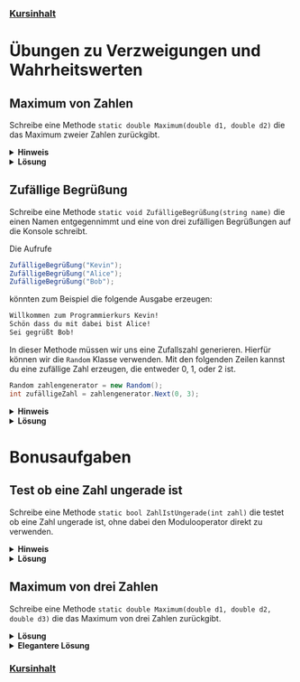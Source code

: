 ### [Kursinhalt](../README.md)

Übungen zu Verzweigungen und Wahrheitswerten
============================================

Maximum von Zahlen
------------------

Schreibe eine Methode `static double Maximum(double d1, double d2)` die das Maximum zweier Zahlen zurückgibt.

<details><summary><b>Hinweis</b></summary>

- Verwende `if` und `else` oder den bedingten Operator `?:`.
</details>

<details><summary><b>Lösung</b></summary>

```cs
static double Maximum(double d1, double d2)
{
    if(d1 > d2)
    {
        return d1;
    }
    else
    {
        return d2;
    }
}
```
</details>

Zufällige Begrüßung
--------------------

Schreibe eine Methode `static void ZufälligeBegrüßung(string name)` die einen Namen entgegennimmt und eine von drei zufälligen Begrüßungen auf die Konsole schreibt. 

Die Aufrufe 

```cs
ZufälligeBegrüßung("Kevin");
ZufälligeBegrüßung("Alice");
ZufälligeBegrüßung("Bob");
```

könnten zum Beispiel die folgende Ausgabe erzeugen:

```sh
Willkommen zum Programmierkurs Kevin!
Schön dass du mit dabei bist Alice!
Sei gegrüßt Bob!
```

In dieser Methode müssen wir uns eine Zufallszahl generieren. Hierfür können wir die `Random` Klasse verwenden. Mit den folgenden Zeilen kannst du eine zufällige Zahl erzeugen, die entweder 0, 1, oder 2 ist.

```cs
Random zahlengenerator = new Random();
int zufälligeZahl = zahlengenerator.Next(0, 3);
```

<details><summary><b>Hinweis</b></summary>

- Verwende `if`, `else if` und `else`.
</details>

<details><summary><b>Lösung</b></summary>

```cs
static void ZufälligeBegrüßung(string name)
{
    Random zahlengenerator = new Random();
    int zufälligeZahl = zahlengenerator.Next(0, 3);

    if(zufälligeZahl == 0)
    {
        Console.WriteLine($"Willkommen zum Programmierkurs {name}!");
    }
    else if(zufälligeZahl == 1)
    {
        Console.WriteLine($"Schön dass du mit dabei bist {name}!");
    }
    else
    {
        Console.WriteLine($"Sei gegrüßt {name}!");
    }
}
```
</details>


Bonusaufgaben
==============

Test ob eine Zahl ungerade ist
-----------------------------

Schreibe eine Methode `static bool ZahlIstUngerade(int zahl)` die testet ob eine Zahl ungerade ist, ohne dabei den Modulooperator direkt zu verwenden.

<details><summary><b>Hinweis</b></summary>

- Verwende deine Methode `static ZahlIstGerade`
</details>

<details><summary><b>Lösung</b></summary>

```cs
static bool ZahlIstUngerade(int zahl)
{
    return !ZahlIstGerade(zahl);
}
```

</details>

Maximum von drei Zahlen
-----------------------

Schreibe eine Methode `static double Maximum(double d1, double d2, double d3)` die das Maximum von drei Zahlen zurückgibt.

<details><summary><b>Lösung</b></summary>

```cs
static double Maximum(double d1, double d2, double d3)
{
    if (d1 > d2 && d1 > d3)
    {
        return d1;
    }
    else if(d2 > d1 && d2 > d3)
    {
        return d2;
    }
    else
    {
        return d3;
    }
}
```

</details>

<details><summary><b>Elegantere Lösung</b></summary>

Verwende deine Maximum Methode für zwei Zahlen:

```cs
static double Maximum(double d1, double d2, double d3)
{
    return Maximum(d1, Maximum(d2, d3));
}
```

</details>

### [Kursinhalt](../README.md)